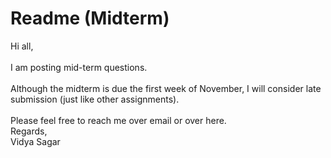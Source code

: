 # Readme (Midterm)

Hi all, </br>
</br>
I am posting mid-term questions. </br>
</br>
Although the midterm is due the first week of November, I will consider late submission (just like other assignments). </br>
</br>
Please feel free to reach me over email or over here. </br>
Regards, </br>
Vidya Sagar
